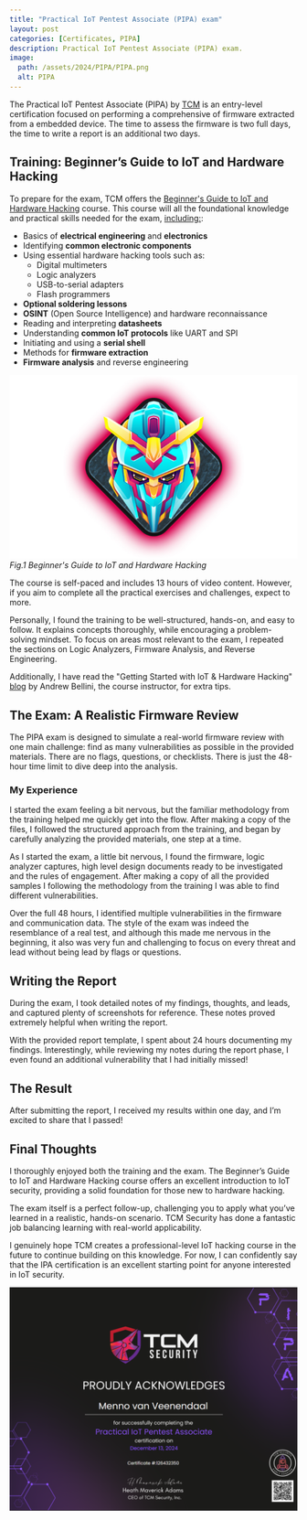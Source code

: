 ```yaml
---
title: "Practical IoT Pentest Associate (PIPA) exam"
layout: post
categories: [Certificates, PIPA]
description: Practical IoT Pentest Associate (PIPA) exam.
image:
  path: /assets/2024/PIPA/PIPA.png
  alt: PIPA
---
```

The Practical IoT Pentest Associate (PIPA) by [TCM](https://certifications.tcm-sec.com/pipa/) is an entry-level certification focused on performing a comprehensive of firmware extracted from a embedded device. The time to assess the firmware is two full days, the time to write a report is an additional two days. 

## Training: Beginner’s Guide to IoT and Hardware Hacking
To prepare for the exam, TCM offers the [Beginner's Guide to IoT and Hardware Hacking](https://academy.tcm-sec.com/p/beginner-s-guide-to-iot-and-hardware-hacking) course. This course will all the foundational knowledge and practical skills needed for the exam, [including:](https://academy.tcm-sec.com/p/beginner-s-guide-to-iot-and-hardware-hacking):

- Basics of **electrical engineering** and **electronics**
- Identifying **common electronic components**
- Using essential hardware hacking tools such as:
    - Digital multimeters
    - Logic analyzers
    - USB-to-serial adapters
    - Flash programmers
- **Optional soldering lessons**
- **OSINT** (Open Source Intelligence) and hardware reconnaissance
- Reading and interpreting **datasheets**
- Understanding **common IoT protocols** like UART and SPI
- Initiating and using a **serial shell**
- Methods for **firmware extraction**
- **Firmware analysis** and reverse engineering

![IoT](/assets/2024/PIPA/iot-white.png)
_Fig.1 Beginner's Guide to IoT and Hardware Hacking_

The course is self-paced and includes 13 hours of video content. However, if you aim to complete all the practical exercises and challenges, expect to more.

Personally, I found the training to be well-structured, hands-on, and easy to follow. It explains concepts thoroughly, while encouraging a problem-solving mindset. To focus on areas most relevant to the exam, I repeated the sections on Logic Analyzers, Firmware Analysis, and Reverse Engineering.

Additionally, I have read the "Getting Started with IoT & Hardware Hacking" [blog](https://tcm-sec.com/getting-started-with-iot-hardware-hacking/) by Andrew Bellini, the course instructor, for extra tips.

## The Exam: A Realistic Firmware Review
The PIPA exam is designed to simulate a real-world firmware review with one main challenge: find as many vulnerabilities as possible in the provided materials. There are no flags, questions, or checklists. There is just the 48-hour time limit to dive deep into the analysis.

### My Experience
I started the exam feeling a bit nervous, but the familiar methodology from the training helped me quickly get into the flow. After making a copy of the files, I followed the structured approach from the training, and began by carefully analyzing the provided materials, one step at a time.

As I started the exam, a little bit nervous, I found the firmware, logic analyzer captures, high level design documents ready to be investigated and the rules of engagement. After making a copy of all the provided samples I following the methodology from the training I was able to find different vulnerabilities. 

Over the full 48 hours, I identified multiple vulnerabilities in the firmware and communication data. 
The style of the exam was indeed the resemblance of a real test, and although this made me nervous in the beginning, it also was very fun and challenging to focus on every threat and lead without being lead by flags or questions.

## Writing the Report
During the exam, I took detailed notes of my findings, thoughts, and leads, and captured plenty of screenshots for reference. These notes proved extremely helpful when writing the report.

With the provided report template, I spent about 24 hours documenting my findings. Interestingly, while reviewing my notes during the report phase, I even found an additional vulnerability that I had initially missed!

## The Result
After submitting the report, I received my results within one day, and I’m excited to share that I passed!

## Final Thoughts
I thoroughly enjoyed both the training and the exam. The Beginner’s Guide to IoT and Hardware Hacking course offers an excellent introduction to IoT security, providing a solid foundation for those new to hardware hacking.

The exam itself is a perfect follow-up, challenging you to apply what you’ve learned in a realistic, hands-on scenario. TCM Security has done a fantastic job balancing learning with real-world applicability.

I genuinely hope TCM creates a professional-level IoT hacking course in the future to continue building on this knowledge. For now, I can confidently say that the IPA certification is an excellent starting point for anyone interested in IoT security.

![IoT](/assets/2024/PIPA/certificate.png)
